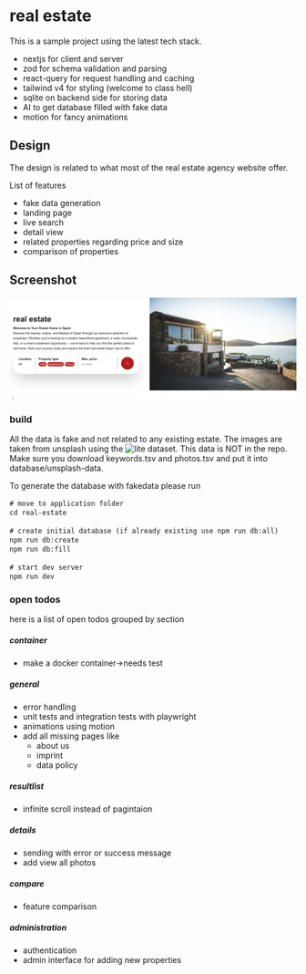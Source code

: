 # real estate

This is a sample project using the latest tech stack.

- nextjs for client and server
- zod for schema validation and parsing
- react-query for request handling and caching
- tailwind v4 for styling (welcome to class hell)
- sqlite on backend side for storing data
- AI to get database filled with fake data
- motion for fancy animations

## Design

The design is related to what most of the real estate agency website offer.

List of features

- fake data generation
- landing page
- live search
- detail view
- related properties regarding price and size
- comparison of properties

## Screenshot

![alt text](screens/overview.png)

### build

All the data is fake and not related to any existing estate. The images are taken from unsplash using the ![lite dataset](https://github.com/unsplash/datasets/tree/master).
This data is NOT in the repo. Make sure you download keywords.tsv and photos.tsv and put it into database/unsplash-data.

To generate the database with fakedata please run

```
# move to application folder
cd real-estate

# create initial database (if already existing use npm run db:all)
npm run db:create
npm run db:fill

# start dev server
npm run dev
```

### open todos

here is a list of open todos grouped by section

##### container

- make a docker container->needs test

##### general

- error handling
- unit tests and integration tests with playwright
- animations using motion
- add all missing pages like
  - about us
  - imprint
  - data policy

##### resultlist

- infinite scroll instead of pagintaion

##### details

- sending with error or success message
- add view all photos

##### compare

- feature comparison

##### administration

- authentication
- admin interface for adding new properties
